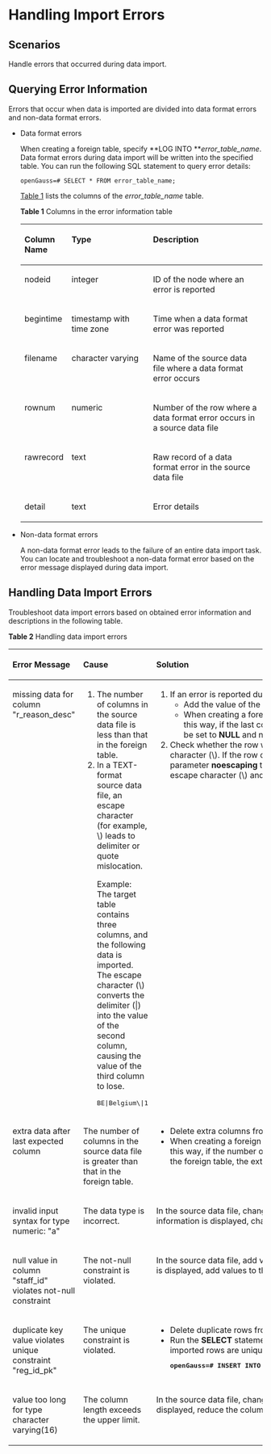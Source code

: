 # Handling Import Errors<a name="EN-US_TOPIC_0000001092778597"></a>

## Scenarios<a name="en-us_topic_0117407722_s5bc517f6771b4e53b45ed36b7d50db7d"></a>

Handle errors that occurred during data import.

## Querying Error Information<a name="en-us_topic_0117407722_s7ab6ff0b3b9342d1a61466eba3b252b8"></a>

Errors that occur when data is imported are divided into data format errors and non-data format errors.

-   Data format errors

    When creating a foreign table, specify  **LOG INTO **_error\_table\_name_. Data format errors during data import will be written into the specified table. You can run the following SQL statement to query error details:

    ```
    openGauss=# SELECT * FROM error_table_name;
    ```

    [Table 1](#en-us_topic_0117407722_taed071c5571f4f9a834bdacaf251bac5)  lists the columns of the  _error\_table\_name_  table.

    **Table  1**  Columns in the error information table

    <a name="en-us_topic_0117407722_taed071c5571f4f9a834bdacaf251bac5"></a>
    <table><thead align="left"><tr id="en-us_topic_0117407722_ra70e13325bd84266a5b2385c674cd711"><th class="cellrowborder" valign="top" width="19.23807619238076%" id="mcps1.2.4.1.1"><p id="en-us_topic_0117407722_a7986653efd2040059c2ac570076b0917"><a name="en-us_topic_0117407722_a7986653efd2040059c2ac570076b0917"></a><a name="en-us_topic_0117407722_a7986653efd2040059c2ac570076b0917"></a>Column Name</p>
    </th>
    <th class="cellrowborder" valign="top" width="33.706629337066296%" id="mcps1.2.4.1.2"><p id="en-us_topic_0117407722_acadba2f2cf0847918ae7844ca6b7c8b7"><a name="en-us_topic_0117407722_acadba2f2cf0847918ae7844ca6b7c8b7"></a><a name="en-us_topic_0117407722_acadba2f2cf0847918ae7844ca6b7c8b7"></a>Type</p>
    </th>
    <th class="cellrowborder" valign="top" width="47.05529447055295%" id="mcps1.2.4.1.3"><p id="en-us_topic_0117407722_a5979bfe3f2be4899b9dd96980409978e"><a name="en-us_topic_0117407722_a5979bfe3f2be4899b9dd96980409978e"></a><a name="en-us_topic_0117407722_a5979bfe3f2be4899b9dd96980409978e"></a>Description</p>
    </th>
    </tr>
    </thead>
    <tbody><tr id="en-us_topic_0117407722_r7478cf6bc54a4c57881142746076bd5a"><td class="cellrowborder" valign="top" width="19.23807619238076%" headers="mcps1.2.4.1.1 "><p id="en-us_topic_0117407722_ac169149074514ceeaa4aba73a19ca020"><a name="en-us_topic_0117407722_ac169149074514ceeaa4aba73a19ca020"></a><a name="en-us_topic_0117407722_ac169149074514ceeaa4aba73a19ca020"></a>nodeid</p>
    </td>
    <td class="cellrowborder" valign="top" width="33.706629337066296%" headers="mcps1.2.4.1.2 "><p id="en-us_topic_0117407722_a3708ed7e91d641379904285d13124e86"><a name="en-us_topic_0117407722_a3708ed7e91d641379904285d13124e86"></a><a name="en-us_topic_0117407722_a3708ed7e91d641379904285d13124e86"></a>integer</p>
    </td>
    <td class="cellrowborder" valign="top" width="47.05529447055295%" headers="mcps1.2.4.1.3 "><p id="en-us_topic_0117407722_ab031bdc41849499b86b0512bfe93f1bb"><a name="en-us_topic_0117407722_ab031bdc41849499b86b0512bfe93f1bb"></a><a name="en-us_topic_0117407722_ab031bdc41849499b86b0512bfe93f1bb"></a>ID of the node where an error is reported</p>
    </td>
    </tr>
    <tr id="en-us_topic_0117407722_r26b3cbdf5751475ca4e1cc197eac600b"><td class="cellrowborder" valign="top" width="19.23807619238076%" headers="mcps1.2.4.1.1 "><p id="en-us_topic_0117407722_a0f221cf702cb4e8da8c4c876b9511c2f"><a name="en-us_topic_0117407722_a0f221cf702cb4e8da8c4c876b9511c2f"></a><a name="en-us_topic_0117407722_a0f221cf702cb4e8da8c4c876b9511c2f"></a>begintime</p>
    </td>
    <td class="cellrowborder" valign="top" width="33.706629337066296%" headers="mcps1.2.4.1.2 "><p id="en-us_topic_0117407722_a92bb9dba3d5f44d18af98a9d87fbafec"><a name="en-us_topic_0117407722_a92bb9dba3d5f44d18af98a9d87fbafec"></a><a name="en-us_topic_0117407722_a92bb9dba3d5f44d18af98a9d87fbafec"></a>timestamp with time zone</p>
    </td>
    <td class="cellrowborder" valign="top" width="47.05529447055295%" headers="mcps1.2.4.1.3 "><p id="en-us_topic_0117407722_af766558626e4419db512929027bbf7e6"><a name="en-us_topic_0117407722_af766558626e4419db512929027bbf7e6"></a><a name="en-us_topic_0117407722_af766558626e4419db512929027bbf7e6"></a>Time when a data format error was reported</p>
    </td>
    </tr>
    <tr id="en-us_topic_0117407722_rddf476c430c4461694dcd788218ba172"><td class="cellrowborder" valign="top" width="19.23807619238076%" headers="mcps1.2.4.1.1 "><p id="en-us_topic_0117407722_a76e2467afba3429888585b18bae39db8"><a name="en-us_topic_0117407722_a76e2467afba3429888585b18bae39db8"></a><a name="en-us_topic_0117407722_a76e2467afba3429888585b18bae39db8"></a>filename</p>
    </td>
    <td class="cellrowborder" valign="top" width="33.706629337066296%" headers="mcps1.2.4.1.2 "><p id="en-us_topic_0117407722_a75d1ea54fece4a23b8d9d5a1f60d2fc0"><a name="en-us_topic_0117407722_a75d1ea54fece4a23b8d9d5a1f60d2fc0"></a><a name="en-us_topic_0117407722_a75d1ea54fece4a23b8d9d5a1f60d2fc0"></a>character varying</p>
    </td>
    <td class="cellrowborder" valign="top" width="47.05529447055295%" headers="mcps1.2.4.1.3 "><p id="en-us_topic_0117407722_a8f0ca597acb64bb4a69af1c1c1451014"><a name="en-us_topic_0117407722_a8f0ca597acb64bb4a69af1c1c1451014"></a><a name="en-us_topic_0117407722_a8f0ca597acb64bb4a69af1c1c1451014"></a>Name of the source data file where a data format error occurs</p>
    </td>
    </tr>
    <tr id="en-us_topic_0117407722_rb5970acdf622437497bea40c7f57b26d"><td class="cellrowborder" valign="top" width="19.23807619238076%" headers="mcps1.2.4.1.1 "><p id="en-us_topic_0117407722_af032531416fb4bf68a7c733b5a36d12a"><a name="en-us_topic_0117407722_af032531416fb4bf68a7c733b5a36d12a"></a><a name="en-us_topic_0117407722_af032531416fb4bf68a7c733b5a36d12a"></a>rownum</p>
    </td>
    <td class="cellrowborder" valign="top" width="33.706629337066296%" headers="mcps1.2.4.1.2 "><p id="en-us_topic_0117407722_aa25f0fc487fc4d79a20020c0ce5dace2"><a name="en-us_topic_0117407722_aa25f0fc487fc4d79a20020c0ce5dace2"></a><a name="en-us_topic_0117407722_aa25f0fc487fc4d79a20020c0ce5dace2"></a>numeric</p>
    </td>
    <td class="cellrowborder" valign="top" width="47.05529447055295%" headers="mcps1.2.4.1.3 "><p id="en-us_topic_0117407722_afc47c8fb3a004ffa9769d7f0e7a7da95"><a name="en-us_topic_0117407722_afc47c8fb3a004ffa9769d7f0e7a7da95"></a><a name="en-us_topic_0117407722_afc47c8fb3a004ffa9769d7f0e7a7da95"></a>Number of the row where a data format error occurs in a source data file</p>
    </td>
    </tr>
    <tr id="en-us_topic_0117407722_rb5eb7002810e49c5b75d1014c2489124"><td class="cellrowborder" valign="top" width="19.23807619238076%" headers="mcps1.2.4.1.1 "><p id="en-us_topic_0117407722_a566c51c173eb482abde2ed614536296c"><a name="en-us_topic_0117407722_a566c51c173eb482abde2ed614536296c"></a><a name="en-us_topic_0117407722_a566c51c173eb482abde2ed614536296c"></a>rawrecord</p>
    </td>
    <td class="cellrowborder" valign="top" width="33.706629337066296%" headers="mcps1.2.4.1.2 "><p id="en-us_topic_0117407722_a3f09cb9f78f748deabc5135420b8b7d4"><a name="en-us_topic_0117407722_a3f09cb9f78f748deabc5135420b8b7d4"></a><a name="en-us_topic_0117407722_a3f09cb9f78f748deabc5135420b8b7d4"></a>text</p>
    </td>
    <td class="cellrowborder" valign="top" width="47.05529447055295%" headers="mcps1.2.4.1.3 "><p id="en-us_topic_0117407722_a366ccbaa40b2427f8e073e9253c50c13"><a name="en-us_topic_0117407722_a366ccbaa40b2427f8e073e9253c50c13"></a><a name="en-us_topic_0117407722_a366ccbaa40b2427f8e073e9253c50c13"></a>Raw record of a data format error in the source data file</p>
    </td>
    </tr>
    <tr id="en-us_topic_0117407722_r1400903fda304bb78340b44a6f13f01c"><td class="cellrowborder" valign="top" width="19.23807619238076%" headers="mcps1.2.4.1.1 "><p id="en-us_topic_0117407722_a57e53a2c8c5a4ffa92d214ece0eae9af"><a name="en-us_topic_0117407722_a57e53a2c8c5a4ffa92d214ece0eae9af"></a><a name="en-us_topic_0117407722_a57e53a2c8c5a4ffa92d214ece0eae9af"></a>detail</p>
    </td>
    <td class="cellrowborder" valign="top" width="33.706629337066296%" headers="mcps1.2.4.1.2 "><p id="en-us_topic_0117407722_a29a968f32327444ab285f44509145e73"><a name="en-us_topic_0117407722_a29a968f32327444ab285f44509145e73"></a><a name="en-us_topic_0117407722_a29a968f32327444ab285f44509145e73"></a>text</p>
    </td>
    <td class="cellrowborder" valign="top" width="47.05529447055295%" headers="mcps1.2.4.1.3 "><p id="en-us_topic_0117407722_af634b77308454f708e7822dcf6a04136"><a name="en-us_topic_0117407722_af634b77308454f708e7822dcf6a04136"></a><a name="en-us_topic_0117407722_af634b77308454f708e7822dcf6a04136"></a>Error details</p>
    </td>
    </tr>
    </tbody>
    </table>


-   Non-data format errors

    A non-data format error leads to the failure of an entire data import task. You can locate and troubleshoot a non-data format error based on the error message displayed during data import.


## Handling Data Import Errors<a name="en-us_topic_0117407722_sde26d311bd8d4620916fb0c82f378512"></a>

Troubleshoot data import errors based on obtained error information and descriptions in the following table.

**Table  2**  Handling data import errors

<a name="en-us_topic_0117407722_table41091116175519"></a>
<table><thead align="left"><tr id="en-us_topic_0117407722_row0113316105513"><th class="cellrowborder" valign="top" width="23%" id="mcps1.2.4.1.1"><p id="en-us_topic_0117407722_p211416163551"><a name="en-us_topic_0117407722_p211416163551"></a><a name="en-us_topic_0117407722_p211416163551"></a>Error Message</p>
</th>
<th class="cellrowborder" valign="top" width="38%" id="mcps1.2.4.1.2"><p id="en-us_topic_0117407722_p19115171685520"><a name="en-us_topic_0117407722_p19115171685520"></a><a name="en-us_topic_0117407722_p19115171685520"></a>Cause</p>
</th>
<th class="cellrowborder" valign="top" width="39%" id="mcps1.2.4.1.3"><p id="en-us_topic_0117407722_p144017275544"><a name="en-us_topic_0117407722_p144017275544"></a><a name="en-us_topic_0117407722_p144017275544"></a>Solution</p>
</th>
</tr>
</thead>
<tbody><tr id="en-us_topic_0117407722_row51178162558"><td class="cellrowborder" valign="top" width="23%" headers="mcps1.2.4.1.1 "><p id="en-us_topic_0117407722_p2118316125512"><a name="en-us_topic_0117407722_p2118316125512"></a><a name="en-us_topic_0117407722_p2118316125512"></a>missing data for column "r_reason_desc"</p>
</td>
<td class="cellrowborder" valign="top" width="38%" headers="mcps1.2.4.1.2 "><a name="en-us_topic_0117407722_ol18632134115545"></a><a name="en-us_topic_0117407722_ol18632134115545"></a><ol id="en-us_topic_0117407722_ol18632134115545"><li>The number of columns in the source data file is less than that in the foreign table.</li><li>In a TEXT-format source data file, an escape character (for example, \) leads to delimiter or quote mislocation.<p id="en-us_topic_0117407722_p18126141625514"><a name="en-us_topic_0117407722_p18126141625514"></a><a name="en-us_topic_0117407722_p18126141625514"></a>Example: The target table contains three columns, and the following data is imported. The escape character (\) converts the delimiter (|) into the value of the second column, causing the value of the third column to lose.</p>
<pre class="screen" id="en-us_topic_0117407722_screen20128191613554"><a name="en-us_topic_0117407722_screen20128191613554"></a><a name="en-us_topic_0117407722_screen20128191613554"></a>BE|Belgium\|1</pre>
</li></ol>
</td>
<td class="cellrowborder" valign="top" width="39%" headers="mcps1.2.4.1.3 "><a name="en-us_topic_0117407722_ol176431630185520"></a><a name="en-us_topic_0117407722_ol176431630185520"></a><ol id="en-us_topic_0117407722_ol176431630185520"><li>If an error is reported due to missing columns, perform the following operations:<a name="en-us_topic_0117407722_ul12312111355618"></a><a name="en-us_topic_0117407722_ul12312111355618"></a><ul id="en-us_topic_0117407722_ul12312111355618"><li>Add the value of the <strong id="b865514810166"><a name="b865514810166"></a><a name="b865514810166"></a>r_reason_desc</strong> column to the source data file.</li><li>When creating a foreign table, set the parameter <strong id="b11201713171620"><a name="b11201713171620"></a><a name="b11201713171620"></a>fill_missing_fields</strong> to <strong id="b1220610135169"><a name="b1220610135169"></a><a name="b1220610135169"></a>on</strong>. In this way, if the last column of a row in the source data file is missing, it will be set to <strong id="b938717164169"><a name="b938717164169"></a><a name="b938717164169"></a>NULL</strong> and no error will be reported.</li></ul>
</li><li>Check whether the row where an error is reported contains the escape character (\). If the row contains such a character, you are advised to set the parameter <strong id="b1276515232163"><a name="b1276515232163"></a><a name="b1276515232163"></a>noescaping</strong> to <strong id="b47708234165"><a name="b47708234165"></a><a name="b47708234165"></a>true</strong> when creating a foreign table, indicating that the escape character (\) and the characters following it are not escaped.</li></ol>
</td>
</tr>
<tr id="en-us_topic_0117407722_row19133121613554"><td class="cellrowborder" valign="top" width="23%" headers="mcps1.2.4.1.1 "><p id="en-us_topic_0117407722_p121343162551"><a name="en-us_topic_0117407722_p121343162551"></a><a name="en-us_topic_0117407722_p121343162551"></a>extra data after last expected column</p>
</td>
<td class="cellrowborder" valign="top" width="38%" headers="mcps1.2.4.1.2 "><p id="en-us_topic_0117407722_p1713631618559"><a name="en-us_topic_0117407722_p1713631618559"></a><a name="en-us_topic_0117407722_p1713631618559"></a>The number of columns in the source data file is greater than that in the foreign table.</p>
</td>
<td class="cellrowborder" valign="top" width="39%" headers="mcps1.2.4.1.3 "><a name="en-us_topic_0117407722_ul281493110581"></a><a name="en-us_topic_0117407722_ul281493110581"></a><ul id="en-us_topic_0117407722_ul281493110581"><li>Delete extra columns from the source data file.</li><li>When creating a foreign table, set the parameter <strong id="b291143651612"><a name="b291143651612"></a><a name="b291143651612"></a>ignore_extra_data</strong> to <strong id="b89683641615"><a name="b89683641615"></a><a name="b89683641615"></a>on</strong>. In this way, if the number of columns in the source data file is greater than that in the foreign table, the extra columns at the end of rows will not be imported.</li></ul>
</td>
</tr>
<tr id="en-us_topic_0117407722_row191411716155520"><td class="cellrowborder" valign="top" width="23%" headers="mcps1.2.4.1.1 "><p id="en-us_topic_0117407722_p1614251614556"><a name="en-us_topic_0117407722_p1614251614556"></a><a name="en-us_topic_0117407722_p1614251614556"></a>invalid input syntax for type numeric: "a"</p>
</td>
<td class="cellrowborder" valign="top" width="38%" headers="mcps1.2.4.1.2 "><p id="en-us_topic_0117407722_p7143101616554"><a name="en-us_topic_0117407722_p7143101616554"></a><a name="en-us_topic_0117407722_p7143101616554"></a>The data type is incorrect.</p>
</td>
<td class="cellrowborder" valign="top" width="39%" headers="mcps1.2.4.1.3 "><p id="p8876141213334"><a name="p8876141213334"></a><a name="p8876141213334"></a>In the source data file, change the data type of the columns to import. If this error information is displayed, change the data type to <strong id="b191481648121618"><a name="b191481648121618"></a><a name="b191481648121618"></a>numeric</strong>.</p>
</td>
</tr>
<tr id="en-us_topic_0117407722_row1414517168550"><td class="cellrowborder" valign="top" width="23%" headers="mcps1.2.4.1.1 "><p id="en-us_topic_0117407722_p201461316105514"><a name="en-us_topic_0117407722_p201461316105514"></a><a name="en-us_topic_0117407722_p201461316105514"></a>null value in column "staff_id" violates not-null constraint</p>
</td>
<td class="cellrowborder" valign="top" width="38%" headers="mcps1.2.4.1.2 "><p id="en-us_topic_0117407722_p214716161550"><a name="en-us_topic_0117407722_p214716161550"></a><a name="en-us_topic_0117407722_p214716161550"></a>The not-null constraint is violated.</p>
<p id="en-us_topic_0117407722_p101481616145511"><a name="en-us_topic_0117407722_p101481616145511"></a><a name="en-us_topic_0117407722_p101481616145511"></a></p>
</td>
<td class="cellrowborder" valign="top" width="39%" headers="mcps1.2.4.1.3 "><p id="p15281911103315"><a name="p15281911103315"></a><a name="p15281911103315"></a>In the source data file, add values to the specified columns. If this error information is displayed, add values to the <strong id="b2093410321716"><a name="b2093410321716"></a><a name="b2093410321716"></a>staff_id</strong> column.</p>
</td>
</tr>
<tr id="en-us_topic_0117407722_row91497166551"><td class="cellrowborder" valign="top" width="23%" headers="mcps1.2.4.1.1 "><p id="en-us_topic_0117407722_p191508162559"><a name="en-us_topic_0117407722_p191508162559"></a><a name="en-us_topic_0117407722_p191508162559"></a>duplicate key value violates unique constraint "reg_id_pk"</p>
</td>
<td class="cellrowborder" valign="top" width="38%" headers="mcps1.2.4.1.2 "><p id="en-us_topic_0117407722_p8152916105514"><a name="en-us_topic_0117407722_p8152916105514"></a><a name="en-us_topic_0117407722_p8152916105514"></a>The unique constraint is violated.</p>
</td>
<td class="cellrowborder" valign="top" width="39%" headers="mcps1.2.4.1.3 "><a name="en-us_topic_0117407722_ul88724019590"></a><a name="en-us_topic_0117407722_ul88724019590"></a><ul id="en-us_topic_0117407722_ul88724019590"><li>Delete duplicate rows from the source data file.</li><li>Run the <strong id="b7837796175"><a name="b7837796175"></a><a name="b7837796175"></a>SELECT</strong> statement with the <strong id="b14842149181711"><a name="b14842149181711"></a><a name="b14842149181711"></a>DISTINCT</strong> keyword to ensure that all imported rows are unique.<a name="en-us_topic_0117407722_screen29084012599"></a><a name="en-us_topic_0117407722_screen29084012599"></a><pre class="screen" codetype="Sql" id="en-us_topic_0117407722_screen29084012599"><strong id="en-us_topic_0117407722_b159054011592"><a name="en-us_topic_0117407722_b159054011592"></a><a name="en-us_topic_0117407722_b159054011592"></a><span id="text15620103516468"><a name="text15620103516468"></a><a name="text15620103516468"></a>openGauss=# </span>INSERT INTO</strong> reasons <strong id="en-us_topic_0117407722_b1891184014592"><a name="en-us_topic_0117407722_b1891184014592"></a><a name="en-us_topic_0117407722_b1891184014592"></a>SELECT DISTINCT * FROM</strong> foreign_tpcds_reasons;</pre>
</li></ul>
</td>
</tr>
<tr id="en-us_topic_0117407722_row7159216135515"><td class="cellrowborder" valign="top" width="23%" headers="mcps1.2.4.1.1 "><p id="en-us_topic_0117407722_p11631116155519"><a name="en-us_topic_0117407722_p11631116155519"></a><a name="en-us_topic_0117407722_p11631116155519"></a>value too long for type character varying(16)</p>
</td>
<td class="cellrowborder" valign="top" width="38%" headers="mcps1.2.4.1.2 "><p id="en-us_topic_0117407722_p1316417167558"><a name="en-us_topic_0117407722_p1316417167558"></a><a name="en-us_topic_0117407722_p1316417167558"></a>The column length exceeds the upper limit.</p>
</td>
<td class="cellrowborder" valign="top" width="39%" headers="mcps1.2.4.1.3 "><p id="p1732851553315"><a name="p1732851553315"></a><a name="p1732851553315"></a>In the source data file, change the column length. If this error information is displayed, reduce the column length to no greater than 16 bytes (VARCHAR2).</p>
</td>
</tr>
</tbody>
</table>

